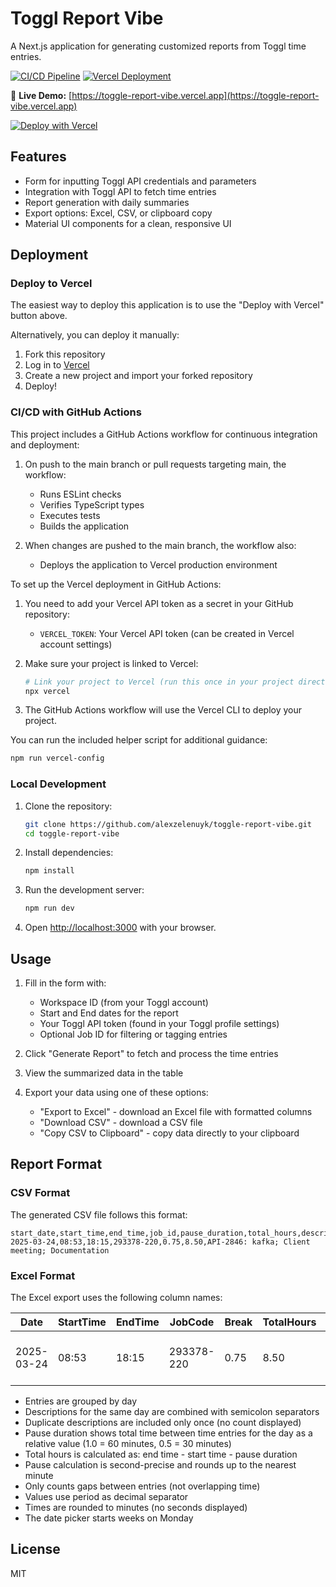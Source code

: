 # Toggl Report Vibe

A Next.js application for generating customized reports from Toggl time entries.

[![CI/CD Pipeline](https://github.com/alexzelenuyk/toggle-report-vibe/actions/workflows/ci-cd.yml/badge.svg)](https://github.com/alexzelenuyk/toggle-report-vibe/actions/workflows/ci-cd.yml)
[![Vercel Deployment](https://therealsujitk-vercel-badge.vercel.app/?app=toggle-report-vibe)](https://toggle-report-vibe.vercel.app)

🚀 **Live Demo:** [https://toggle-report-vibe.vercel.app](https://toggle-report-vibe.vercel.app)

[![Deploy with Vercel](https://vercel.com/button)](https://vercel.com/new/clone?repository-url=https%3A%2F%2Fgithub.com%2Falexzelenuyk%2Ftoggle-report-vibe)

## Features

- Form for inputting Toggl API credentials and parameters
- Integration with Toggl API to fetch time entries
- Report generation with daily summaries
- Export options: Excel, CSV, or clipboard copy
- Material UI components for a clean, responsive UI

## Deployment

### Deploy to Vercel

The easiest way to deploy this application is to use the "Deploy with Vercel" button above.

Alternatively, you can deploy it manually:

1. Fork this repository
2. Log in to [Vercel](https://vercel.com)
3. Create a new project and import your forked repository
4. Deploy!

### CI/CD with GitHub Actions

This project includes a GitHub Actions workflow for continuous integration and deployment:

1. On push to the main branch or pull requests targeting main, the workflow:
   - Runs ESLint checks
   - Verifies TypeScript types
   - Executes tests
   - Builds the application

2. When changes are pushed to the main branch, the workflow also:
   - Deploys the application to Vercel production environment

To set up the Vercel deployment in GitHub Actions:

1. You need to add your Vercel API token as a secret in your GitHub repository:
   - `VERCEL_TOKEN`: Your Vercel API token (can be created in Vercel account settings)

2. Make sure your project is linked to Vercel:
   ```bash
   # Link your project to Vercel (run this once in your project directory)
   npx vercel
   ```

3. The GitHub Actions workflow will use the Vercel CLI to deploy your project.

You can run the included helper script for additional guidance:
```bash
npm run vercel-config
```

### Local Development

1. Clone the repository:
   ```bash
   git clone https://github.com/alexzelenuyk/toggle-report-vibe.git
   cd toggle-report-vibe
   ```

2. Install dependencies:
   ```bash
   npm install
   ```

3. Run the development server:
   ```bash
   npm run dev
   ```

4. Open [http://localhost:3000](http://localhost:3000) with your browser.

## Usage

1. Fill in the form with:
   - Workspace ID (from your Toggl account)
   - Start and End dates for the report
   - Your Toggl API token (found in your Toggl profile settings)
   - Optional Job ID for filtering or tagging entries

2. Click "Generate Report" to fetch and process the time entries

3. View the summarized data in the table

4. Export your data using one of these options:
   - "Export to Excel" - download an Excel file with formatted columns
   - "Download CSV" - download a CSV file
   - "Copy CSV to Clipboard" - copy data directly to your clipboard

## Report Format

### CSV Format

The generated CSV file follows this format:

```
start_date,start_time,end_time,job_id,pause_duration,total_hours,description
2025-03-24,08:53,18:15,293378-220,0.75,8.50,API-2846: kafka; Client meeting; Documentation
```

### Excel Format

The Excel export uses the following column names:

| Date | StartTime | EndTime | JobCode | Break | TotalHours | Description |
|------|-----------|---------|---------|-------|------------|-------------|
| 2025-03-24 | 08:53 | 18:15 | 293378-220 | 0.75 | 8.50 | API-2846: kafka; Client meeting; Documentation |

- Entries are grouped by day
- Descriptions for the same day are combined with semicolon separators
- Duplicate descriptions are included only once (no count displayed)
- Pause duration shows total time between time entries for the day as a relative value (1.0 = 60 minutes, 0.5 = 30 minutes)
- Total hours is calculated as: end time - start time - pause duration
- Pause calculation is second-precise and rounds up to the nearest minute
- Only counts gaps between entries (not overlapping time)
- Values use period as decimal separator
- Times are rounded to minutes (no seconds displayed)
- The date picker starts weeks on Monday

## License

MIT